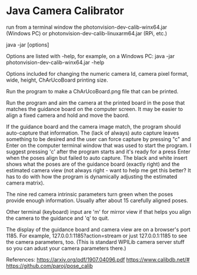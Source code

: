 # Java Camera Calibrator

run from a terminal window the photonvision-dev-calib-winx64.jar (Windows PC) or photonvision-dev-calib-linuxarm64.jar (RPi, etc.)

java -jar <the right jar file> [options]

Options are listed with -help, for example, on a Windows PC:
java -jar photonvision-dev-calib-winx64.jar -help

Options included for changing the numeric camera Id, camera pixel format, wide, height, ChArUcoBoard printing size.

Run the program to make a ChArUcoBoard.png file that can be printed.

Run the program and aim the camera at the printed board in the pose that matches the guidance board on the computer screen. It may be easier to align a fixed camera and hold and move the baord.

If the guidance board and the camera image match, the program should auto-capture that information. The (lack of always) auto capture leaves something to be desired and the user can force capture by pressing "c" and Enter on the computer terminal window that was used to start the program. I suggest pressing 'c' after the program starts and it's ready for a press Enter when the poses align but failed to auto capture. The black and white insert shows what the poses are of the guidance board (exactly right) and the estimated camera view (not always right - want to help me get this better? It has to do with how the program is dynamically adjusting the estimated camera matrix).

The nine red camera intrinsic parameters turn green when the poses provide enough information. Usually after about 15 carefully aligned poses.

Other terminal (keyboard) input are 'm' for mirror view if that helps you align the camera to the guidance and 'q' to quit.

The display of the guidance board and camera view are on a browser's port 1185. For example, 127.0.0.1:1185?action=stream or just 127.0.0.1:1185 to see the camera parameters, too. (This is standard WPILib camera server stuff so you can adust your camera parameters there.)

References:
https://arxiv.org/pdf/1907.04096.pdf
https://www.calibdb.net/#
https://github.com/paroj/pose_calib
